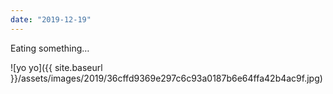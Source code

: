 ```yaml
---
date: "2019-12-19"
---
```


Eating something…

![yo yo]({{ site.baseurl }}/assets/images/2019/36cffd9369e297c6c93a0187b6e64ffa42b4ac9f.jpg)
